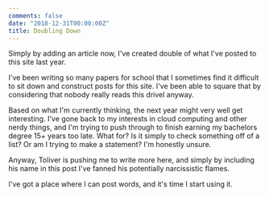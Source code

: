 ```yaml
---
comments: false
date: "2018-12-31T00:00:00Z"
title: Doubling Down
---
```


Simply by adding an article now, I've created double of what I've posted to this site last year.

I've been writing so many papers for school that I sometimes find it difficult to sit down and construct
posts for this site.  I've been able to square that by considering that nobody really reads this drivel
anyway.

Based on what I'm currently thinking, the next year might very well get interesting.  I've gone back to
my interests in cloud computing and other nerdy things, and I'm trying to push through to finish
earning my bachelors degree 15+ years too late.  What for?  Is it simply to check something off of a 
list?  Or am I trying to make a statement?  I'm honestly unsure.

Anyway, Toliver is pushing me to write more here, and simply by including his name in this post I've
fanned his potentially narcissistic flames.

I've got a place where I can post words, and it's time I start using it.